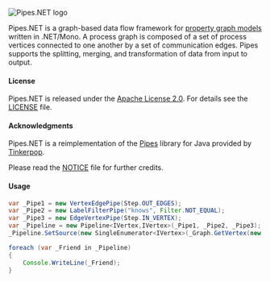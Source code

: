 ![Pipes.NET logo](/ahzf/pipes.NET/raw/master/doc/pipes.NET-logo.png)

Pipes.NET is a graph-based data flow framework for [property graph models](http://github.com/tinkerpop/gremlin/wiki/Defining-a-Property-Graph)
written in .NET/Mono. A process graph is composed of a set of process vertices connected to one another by a set of communication edges.
Pipes supports the splitting, merging, and transformation of data from input to output.

#### License

Pipes.NET is released under the [Apache License 2.0](http://www.apache.org/licenses/LICENSE-2.0). For details see the [LICENSE](/ahzf/pipes.NET/blob/master/LICENSE) file.

#### Acknowledgments

Pipes.NET is a reimplementation of the [Pipes](http://github.com/tinkerpop/pipes) library for Java provided by [Tinkerpop](http://tinkerpop.com).

Please read the [NOTICE](/ahzf/pipes.NET/blob/master/NOTICE) file for further credits.

#### Usage

```java
var _Pipe1 = new VertexEdgePipe(Step.OUT_EDGES);
var _Pipe2 = new LabelFilterPipe("knows", Filter.NOT_EQUAL);
var _Pipe3 = new EdgeVertexPipe(Step.IN_VERTEX);
var _Pipeline = new Pipeline<IVertex,IVertex>(_Pipe1, _Pipe2, _Pipe3);
_Pipeline.SetSource(new SingleEnumerator<IVertex>(_Graph.GetVertex(new VertexId(1)));

foreach (var _Friend in _Pipeline)
{
    Console.WriteLine(_Friend);
}
```